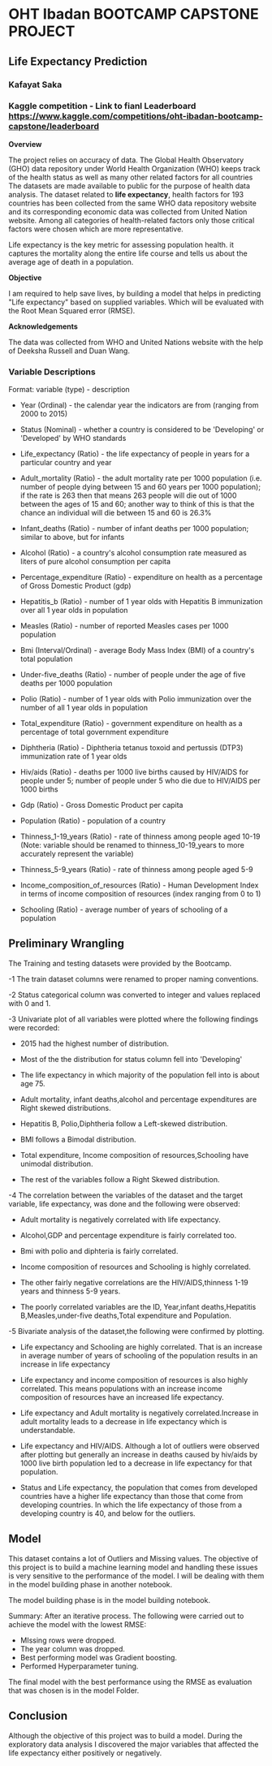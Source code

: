 # OHT Ibadan BOOTCAMP CAPSTONE PROJECT

## Life Expectancy Prediction

### Kafayat Saka

### Kaggle competition - Link to fianl Leaderboard https://www.kaggle.com/competitions/oht-ibadan-bootcamp-capstone/leaderboard
**Overview**

The project relies on accuracy of data. The Global Health Observatory (GHO) data repository under World Health Organization (WHO) keeps track of the health status as well as many other related factors for all countries The datasets are made available to public for the purpose of health data analysis. The dataset related to **life expectancy**, health factors for 193 countries has been collected from the same WHO data repository website and its corresponding economic data was collected from United Nation website. Among all categories of health-related factors only those critical factors were chosen which are more representative.

Life expectancy is the key metric for assessing population health. it captures the mortality along the entire life course and tells us about the average age of death in a population.

**Objective**

I am required to help save lives, by building a model that helps in predicting "Life expectancy" based on supplied variables. Which will be evaluated with the Root Mean Squared error (RMSE).

**Acknowledgements**

The data was collected from WHO and United Nations website with the help of Deeksha Russell and Duan Wang.

### Variable Descriptions

Format: variable (type) - description

- Year (Ordinal) - the calendar year the indicators are from (ranging from 2000 to 2015)

- Status (Nominal) - whether a country is considered to be 'Developing' or 'Developed' by WHO standards

- Life_expectancy (Ratio) - the life expectancy of people in years for a particular country and year

- Adult_mortality (Ratio) - the adult mortality rate per 1000 population (i.e. number of people dying between 15 and 60 years per 1000 population); if the rate is 263 then that means 263 people will die out of 1000 between the ages of 15 and 60; another way to think of this is that the chance an individual will die between 15 and 60 is 26.3%

- Infant_deaths (Ratio) - number of infant deaths per 1000 population; similar to above, but for infants

- Alcohol (Ratio) - a country's alcohol consumption rate measured as liters of pure alcohol consumption per capita

- Percentage_expenditure (Ratio) - expenditure on health as a percentage of Gross Domestic Product (gdp)

- Hepatitis_b (Ratio) - number of 1 year olds with Hepatitis B immunization over all 1 year olds in population

- Measles (Ratio) - number of reported Measles cases per 1000 population

- Bmi (Interval/Ordinal) - average Body Mass Index (BMI) of a country's total population

- Under-five_deaths (Ratio) - number of people under the age of five deaths per 1000 population

- Polio (Ratio) - number of 1 year olds with Polio immunization over the number of all 1 year olds in population

- Total_expenditure (Ratio) - government expenditure on health as a percentage of total government expenditure

- Diphtheria (Ratio) - Diphtheria tetanus toxoid and pertussis (DTP3) immunization rate of 1 year olds

- Hiv/aids (Ratio) - deaths per 1000 live births caused by HIV/AIDS for people under 5; number of people under 5 who die due to HIV/AIDS per 1000 births

- Gdp (Ratio) - Gross Domestic Product per capita

- Population (Ratio) - population of a country

- Thinness_1-19_years (Ratio) - rate of thinness among people aged 10-19 (Note: variable should be renamed to thinness_10-19_years to more accurately represent the variable)

- Thinness_5-9_years (Ratio) - rate of thinness among people aged 5-9

- Income_composition_of_resources (Ratio) - Human Development Index in terms of income composition of resources (index ranging from 0 to 1)

- Schooling (Ratio) - average number of years of schooling of a population


## Preliminary Wrangling
 
The Training and testing datasets were provided by the Bootcamp.

-1 The train dataset columns were renamed to proper naming conventions.

-2 Status categorical column was converted to integer and values replaced with 0 and 1.

-3 Univariate plot of all variables were plotted where the following findings were recorded:

- 2015 had the highest number of distribution.

- Most of the the distribution for status column fell into 'Developing'

- The life expectancy in which majority of the population fell into is about age 75.

- Adult mortality, infant deaths,alcohol and percentage expenditures are Right skewed distributions.

- Hepatitis B, Polio,Diphtheria follow a Left-skewed distribution.

- BMI follows a Bimodal distribution.

- Total expenditure, Income composition of resources,Schooling have unimodal distribution.

- The rest of the variables follow a Right Skewed distribution.

-4 The correlation between the variables of the dataset and the target variable, life expectancy, was done and the following were observed:

- Adult mortality is negatively correlated with life expectancy.

- Alcohol,GDP and  percentage expenditure is fairly correlated too.

- Bmi with polio and diphteria is fairly correlated.

- Income composition of resources and Schooling is highly correlated.

- The other fairly negative correlations are the HIV/AIDS,thinness  1-19 years and thinness 5-9 years.

- The poorly correlated variables are the ID, Year,infant deaths,Hepatitis B,Measles,under-five deaths,Total expenditure and Population.

-5 Bivariate analysis of the dataset,the following were confirmed by plotting.

- Life expectancy and Schooling are highly correlated. That is an increase in average number of years of schooling of the population results in an increase in life expectancy

- Life expectancy and income composition of resources is also highly correlated. This means populations with an increase income composition of resources have an increased life expectancy.

- Life expectancy and Adult mortality is negatively correlated.Increase in adult mortality leads to a decrease in life expectancy which is understandable.

- Life expectancy and HIV/AIDS. Although a lot of outliers were observed after plotting but generally an increase in deaths caused by hiv/aids by 1000 live birth population led to a decrease in life expectancy for that population.
 
- Status and Life expectancy, the population that comes from developed countries have a higher life expectancy than those that come from developing countries. In which the life expectancy of those from a developing country is 40, and below for the outliers.

## Model 
This dataset contains a lot of Outliers and Missing values. The objective of this project is to build a machine learning model and handling these issues is very sensitive to the performance of the model. I will be dealing with them in the model building phase in another notebook.

The model building phase is in the model building notebook.

Summary:
After an iterative process.
The following were carried out to achieve the model with the lowest RMSE:

- MIssing rows were dropped.
- The year column was dropped.
- Best performing model was Gradient boosting.
- Performed Hyperparameter tuning.

The final model with the best performance using the RMSE as evaluation that was chosen is in the model Folder.


## Conclusion

Although the objective of this project was to build a model. During the exploratory data analysis I discovered the major variables that affected the life expectancy either positively or negatively.
